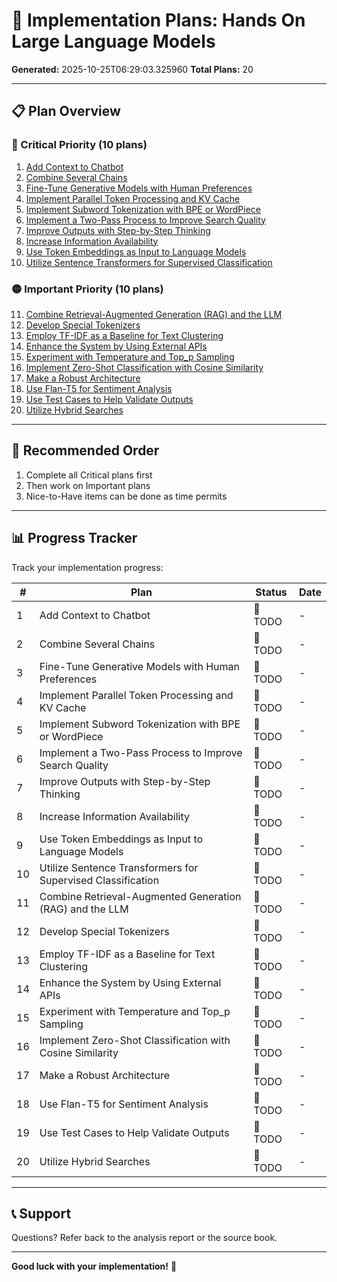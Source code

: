 # 🚀 Implementation Plans: Hands On Large Language Models

**Generated:** 2025-10-25T06:29:03.325960
**Total Plans:** 20

---

## 📋 Plan Overview

### 🔴 Critical Priority (10 plans)

1. [Add Context to Chatbot](01_Add_Context_to_Chatbot.md)
2. [Combine Several Chains](02_Combine_Several_Chains.md)
3. [Fine-Tune Generative Models with Human Preferences](03_Fine_Tune_Generative_Models_with_Human_Preferences.md)
4. [Implement Parallel Token Processing and KV Cache](04_Implement_Parallel_Token_Processing_and_KV_Cache.md)
5. [Implement Subword Tokenization with BPE or WordPiece](05_Implement_Subword_Tokenization_with_BPE_or_WordPiece.md)
6. [Implement a Two-Pass Process to Improve Search Quality](06_Implement_a_Two_Pass_Process_to_Improve_Search_Quality.md)
7. [Improve Outputs with Step-by-Step Thinking](07_Improve_Outputs_with_Step_by_Step_Thinking.md)
8. [Increase Information Availability](08_Increase_Information_Availability.md)
9. [Use Token Embeddings as Input to Language Models](09_Use_Token_Embeddings_as_Input_to_Language_Models.md)
10. [Utilize Sentence Transformers for Supervised Classification](10_Utilize_Sentence_Transformers_for_Supervised_Classification.md)

### 🟡 Important Priority (10 plans)

11. [Combine Retrieval-Augmented Generation (RAG) and the LLM](11_Combine_Retrieval_Augmented_Generation_RAG_and_the_LLM.md)
12. [Develop Special Tokenizers](12_Develop_Special_Tokenizers.md)
13. [Employ TF-IDF as a Baseline for Text Clustering](13_Employ_TF_IDF_as_a_Baseline_for_Text_Clustering.md)
14. [Enhance the System by Using External APIs](14_Enhance_the_System_by_Using_External_APIs.md)
15. [Experiment with Temperature and Top_p Sampling](15_Experiment_with_Temperature_and_Top_p_Sampling.md)
16. [Implement Zero-Shot Classification with Cosine Similarity](16_Implement_Zero_Shot_Classification_with_Cosine_Similarity.md)
17. [Make a Robust Architecture](17_Make_a_Robust_Architecture.md)
18. [Use Flan-T5 for Sentiment Analysis](18_Use_Flan_T5_for_Sentiment_Analysis.md)
19. [Use Test Cases to Help Validate Outputs](19_Use_Test_Cases_to_Help_Validate_Outputs.md)
20. [Utilize Hybrid Searches](20_Utilize_Hybrid_Searches.md)

---

## 🎯 Recommended Order

1. Complete all Critical plans first
2. Then work on Important plans
3. Nice-to-Have items can be done as time permits

---

## 📊 Progress Tracker

Track your implementation progress:

| # | Plan | Status | Date |
|---|------|--------|------|
| 1 | Add Context to Chatbot | 🔲 TODO | - |
| 2 | Combine Several Chains | 🔲 TODO | - |
| 3 | Fine-Tune Generative Models with Human Preferences | 🔲 TODO | - |
| 4 | Implement Parallel Token Processing and KV Cache | 🔲 TODO | - |
| 5 | Implement Subword Tokenization with BPE or WordPiece | 🔲 TODO | - |
| 6 | Implement a Two-Pass Process to Improve Search Quality | 🔲 TODO | - |
| 7 | Improve Outputs with Step-by-Step Thinking | 🔲 TODO | - |
| 8 | Increase Information Availability | 🔲 TODO | - |
| 9 | Use Token Embeddings as Input to Language Models | 🔲 TODO | - |
| 10 | Utilize Sentence Transformers for Supervised Classification | 🔲 TODO | - |
| 11 | Combine Retrieval-Augmented Generation (RAG) and the LLM | 🔲 TODO | - |
| 12 | Develop Special Tokenizers | 🔲 TODO | - |
| 13 | Employ TF-IDF as a Baseline for Text Clustering | 🔲 TODO | - |
| 14 | Enhance the System by Using External APIs | 🔲 TODO | - |
| 15 | Experiment with Temperature and Top_p Sampling | 🔲 TODO | - |
| 16 | Implement Zero-Shot Classification with Cosine Similarity | 🔲 TODO | - |
| 17 | Make a Robust Architecture | 🔲 TODO | - |
| 18 | Use Flan-T5 for Sentiment Analysis | 🔲 TODO | - |
| 19 | Use Test Cases to Help Validate Outputs | 🔲 TODO | - |
| 20 | Utilize Hybrid Searches | 🔲 TODO | - |

---

## 📞 Support

Questions? Refer back to the analysis report or the source book.

---

**Good luck with your implementation!** 🚀
